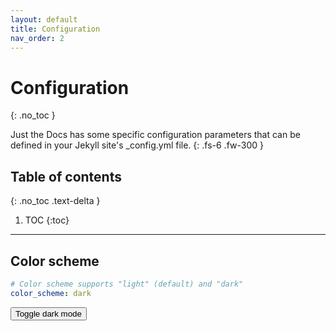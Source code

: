 ```yaml
---
layout: default
title: Configuration
nav_order: 2
---
```


# Configuration
{: .no_toc }

Just the Docs has some specific configuration parameters that can be defined in your Jekyll site's \_config.yml file.
{: .fs-6 .fw-300 }

## Table of contents
{: .no_toc .text-delta }

1. TOC
{:toc}

---

## Color scheme

```yaml
# Color scheme supports "light" (default) and "dark"
color_scheme: dark
```

<button class="btn js-toggle-dark-mode">Toggle dark mode</button>

<script>
const toggleDarkMode = document.querySelector('.js-toggle-dark-mode');

jtd.addEvent(toggleDarkMode, 'click', function(){
  if (jtd.getTheme() === 'dark') {
    jtd.setTheme('light');
    toggleDarkMode.textContent = 'Toggle dark mode';
  } else {
    jtd.setTheme('dark');
    toggleDarkMode.textContent = 'Toggle light mode';
  }
});
</script>

